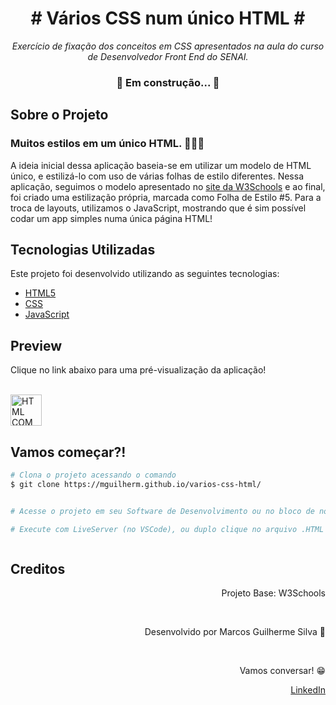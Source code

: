 <h1 align="center">
  # Vários CSS num único HTML # <br />
  
</h1>
<p align="center"><em>Exercício de fixação dos conceitos em CSS apresentados na aula do curso de Desenvolvedor Front End do SENAI.</em></p>

<h3 align="center">🚧 Em construção... 🚧</h3>

<h2>Sobre o Projeto</h2>

<h3><strong> Muitos estilos em um único HTML.</strong> 👨🏻‍💻 </h3>
<p>
  A ideia inicial dessa aplicação baseia-se em utilizar um modelo de HTML único, e estilizá-lo com uso de várias folhas de estilo diferentes. Nessa aplicação, seguimos o modelo apresentado no <a href="https://www.w3schools.com/">site da W3Schools</a> e ao final, foi criado uma estilização própria, marcada como Folha de Estilo #5. Para a troca de layouts, utilizamos o JavaScript, mostrando que é sim possível codar um app simples numa única página HTML!
</p>

<h2>Tecnologias Utilizadas</h2>

<p>Este projeto foi desenvolvido utilizando as seguintes tecnologias:</p>


<div>
<ul>
  <li>
    <a style="" href="https://www.w3schools.com/html/">     
      HTML5</a>
    
  </li>
  <li>
    <a href="https://www.w3schools.com/css/default.asp">    
      CSS
    </a>
  </li>
  <li>
    <a href="https://www.javascript.com/">
      JavaScript
    </a>
  </li>
</div>

  <h2>Preview</h2>


  <p>Clique no link abaixo para uma pré-visualização da aplicação!</p>
  <br />
  <a href="https://mguilherm.github.io/varios-css-html"><img style="width: 50px;height:50px";
      src="https://simpleicons.org/icons/github.svg"
      alt="HTML COM CSS;"
  /></a>

  <h2>Vamos começar?!</h2>


  ```bash 
  # Clona o projeto acessando o comando 
  $ git clone https://mguilherm.github.io/varios-css-html/ 
  

  # Acesse o projeto em seu Software de Desenvolvimento ou no bloco de notas e salve em extensão .HTML

  # Execute com LiveServer (no VSCode), ou duplo clique no arquivo .HTML salvo!



  ```

  <h2>Creditos</h2>
  <div align="right">
    <p>Projeto Base: W3Schools</p>
    <br />
    <p>Desenvolvido por Marcos Guilherme Silva 👋</p>
    <br />
    <p>Vamos conversar! 😁</p>
    <a href="https://www.linkedin.com/in/marcos-guilherme-barbosa-da-silva-8313121a4/">LinkedIn</a>
  </div>
</ul>
